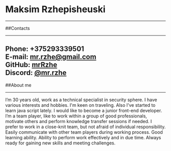 Maksim Rzhepisheuski 
=====================
---

##Contacts
****
**Phone:**   +375293339501  
**E-mail:**  [mr.rzhe@gmail.com](mr.rzhe@gmail.com)  
**GitHub:**  [mrRzhe](https://github.com/mrRzhe)  
**Discord:** [@mr.rzhe](https://discord.com/channels/@mr.rzhe) 
----

##About me
****
I’m 30 years old, work as a technical specialist in security sphere. I have various interests and hobbies. I'm keen on traveling. Also I've started to learn java script lately. I would like to become a junior front-end developer.   
I’m a team player, like to work within a group of good professionals, motivate others and perform knowledge transfer sessions if needed. I prefer to work in a close-knit team, but not afraid of individual responsibility. Easily communicate with other team players during working process. Good learning ability. Ability to perform work effectively and in due time. Always ready for gaining new skills and meeting challenges.


